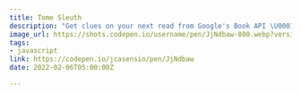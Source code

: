 ```yaml
---
title: Tome Sleuth
description: "Get clues on your next read from Google's Book API \U0001F575️‍♀️ \U0001F575️‍"
image_url: https://shots.codepen.io/username/pen/JjNdbaw-800.webp?version=1635951846
tags:
- javascript
link: https://codepen.io/jcasensio/pen/JjNdbaw
date: 2022-02-06T05:00:00Z

---
```


